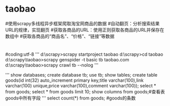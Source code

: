 # taobao
#使用scrapy多线程异步框架爬取淘宝网商品的数据
#自动翻页：分析搜索结果URL的规律，实现翻页
#获取各商品的URL：使用正则获取各商品的URL并保存在数组中
#获取各商品的“商品名”、“价格”、“链接”等数据
#

#coding:utf-8
'''
d:\scrapy>scrapy startproject taobao
d:\scrapy>cd taobao
d:\scrapy\taobao>scrapy genspider -t basic tb taobao.com
d:\scrapy\taobao>scrapy crawl tb --nolog
'''



'''
show databases;
create database tb;
use tb;
show tables;
create table goods(id int(32) auto_increment primary key,title varchar(100),link varchar(100) unique,price varchar(100),comment varchar(100));
select * from goods;
select * from goods limit 10;
show columns from goods;#查看表goods中所有字段
'''
select count(*) from goods; #goods的条数

